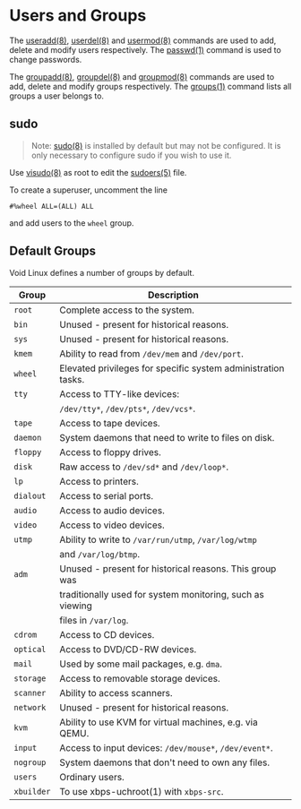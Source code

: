 # Users and Groups

The [useradd(8)](https://man.voidlinux.org/useradd.8),
[userdel(8)](https://man.voidlinux.org/userdel.8) and
[usermod(8)](https://man.voidlinux.org/usermod.8) commands are used to add,
delete and modify users respectively. The
[passwd(1)](https://man.voidlinux.org/passwd.1) command is used to change
passwords.

The [groupadd(8)](https://man.voidlinux.org/groupadd.8),
[groupdel(8)](https://man.voidlinux.org/groupdel.8) and
[groupmod(8)](https://man.voidlinux.org/groupmod.8) commands are used to add,
delete and modify groups respectively. The
[groups(1)](https://man.voidlinux.org/groups.1) command lists all groups a user
belongs to.

## sudo

> Note: [sudo(8)](https://man.voidlinux.org/sudo.8) is installed by default but
> may not be configured. It is only necessary to configure sudo if you wish to
> use it.

Use [visudo(8)](https://man.voidlinux.org/visudo.8) as root to edit the
[sudoers(5)](https://man.voidlinux.org/sudoers.5) file.

To create a superuser, uncomment the line

```
#%wheel ALL=(ALL) ALL
```

and add users to the `wheel` group.

## Default Groups

Void Linux defines a number of groups by default.

| Group      | Description                                                   |
|------------|---------------------------------------------------------------|
| `root`     | Complete access to the system.                                |
| `bin`      | Unused - present for historical reasons.                      |
| `sys`      | Unused - present for historical reasons.                      |
| `kmem`     | Ability to read from `/dev/mem` and `/dev/port`.              |
| `wheel`    | Elevated privileges for specific system administration tasks. |
| `tty`      | Access to TTY-like devices:                                   |
|            | `/dev/tty*`, `/dev/pts*`, `/dev/vcs*`.                        |
| `tape`     | Access to tape devices.                                       |
| `daemon`   | System daemons that need to write to files on disk.           |
| `floppy`   | Access to floppy drives.                                      |
| `disk`     | Raw access to `/dev/sd*` and `/dev/loop*`.                    |
| `lp`       | Access to printers.                                           |
| `dialout`  | Access to serial ports.                                       |
| `audio`    | Access to audio devices.                                      |
| `video`    | Access to video devices.                                      |
| `utmp`     | Ability to write to `/var/run/utmp`, `/var/log/wtmp`          |
|            | and `/var/log/btmp`.                                          |
| `adm`      | Unused - present for historical reasons. This group was       |
|            | traditionally used for system monitoring, such as viewing     |
|            | files in `/var/log`.                                          |
| `cdrom`    | Access to CD devices.                                         |
| `optical`  | Access to DVD/CD-RW devices.                                  |
| `mail`     | Used by some mail packages, e.g. `dma`.                       |
| `storage`  | Access to removable storage devices.                          |
| `scanner`  | Ability to access scanners.                                   |
| `network`  | Unused - present for historical reasons.                      |
| `kvm`      | Ability to use KVM for virtual machines, e.g. via QEMU.       |
| `input`    | Access to input devices: `/dev/mouse*`, `/dev/event*`.        |
| `nogroup`  | System daemons that don't need to own any files.              |
| `users`    | Ordinary users.                                               |
| `xbuilder` | To use xbps-uchroot(1) with `xbps-src`.                       |
